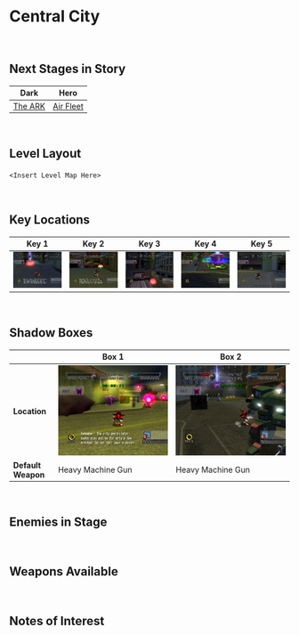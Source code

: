 # Central City

<br />

## Next Stages in Story
|Dark|Hero|
|--|--|
|[The ARK](../TheARK)|[Air Fleet](../AirFleet)|

<br />

## Level Layout
```
<Insert Level Map Here>
```

<br />

## Key Locations
|Key 1|Key 2|Key 3|Key 4|Key 5|
|--|--|--|--|--|
|[ ![](../img/CentralCity/CentralCity-Key1.png) ](../img/CentralCity/CentralCity-Key1.png)|[ ![](../img/CentralCity/CentralCity-Key2.png) ](../img/CentralCity/CentralCity-Key2.png)|[ ![](../img/CentralCity/CentralCity-Key3.png) ](../img/CentralCity/CentralCity-Key3.png)|[ ![](../img/CentralCity/CentralCity-Key4.png) ](../img/CentralCity/CentralCity-Key4.png)|[ ![](../img/CentralCity/CentralCity-Key5.png) ](../img/CentralCity/CentralCity-Key5.png)|

<br />


## Shadow Boxes
| |Box 1|Box 2|
|-|-|-|
|__Location__|[ ![](../img/CentralCity/CentralCity-SpecialWeaponsContainer1.png) ](../img/CentralCity/CentralCity-SpecialWeaponsContainer1.png)|[ ![](../img/CentralCity/CentralCity-SpecialWeaponsContainer2.png) ](../img/CentralCity/CentralCity-SpecialWeaponsContainer2.png)|
|__Default Weapon__|Heavy Machine Gun|Heavy Machine Gun|

<br />

## Enemies in Stage

<br />

## Weapons Available

<br />

## Notes of Interest

<br />